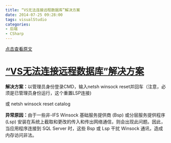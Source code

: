 ```yaml
---
title: “VS无法连接远程数据库”解决方案
date: 2014-07-25 09:28:00
tags: visualStudio
categories: 
- 后端
- CSharp
---
```

[点击查看原文](https://www.cnblogs.com/bugzone/p/3867226.html)

<div id="cnblogs_post_body" class="blogpost-body ">
    <div class="postTitle">
<h1><a id="cb_post_title_url" class="postTitle2" href="http://www.cnblogs.com/yipu/p/3658905.html">“VS无法连接远程数据库”解决方案</a></h1>
</div>
<p><strong>解决方案：</strong>以管理员身份登录CMD，输入netsh&nbsp;winsock&nbsp;reset并回车（注意，必须是已管理员身份运行，这个重置LSP连接)</p>
<p><span style="line-height: 1.5;">或&nbsp;netsh winsock reset catalog</span></p>
<p><strong style="line-height: 1.5;">异常原因：</strong><span style="line-height: 1.5;">由于一些非-IFS Winsock 基础服务提供商 (Bsp) 或分层服务提供程序 (Lsp) 安装在系统上截取和更改的传入和传出网络通信，则会出现此问题。<span style="line-height: 1.5;" lang="zh-chs">因此，当应用程序连接到 SQL Server 时，这些 Bsp 或 Lsp 干扰 Winsock 通讯，造成内存访问非法。</span></span></p>
</div>
